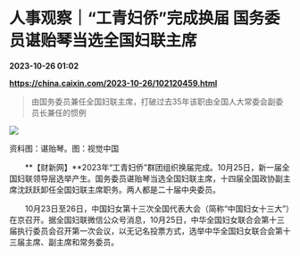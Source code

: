 # 人事观察｜“工青妇侨”完成换届 国务委员谌贻琴当选全国妇联主席

**2023-10-26 01:02**

**https://china.caixin.com/2023-10-26/102120459.html**

> 由国务委员兼任全国妇联主席，打破过去35年该职由全国人大常委会副委员长兼任的惯例

  

![](https://img.caixin.com/2023-10-26/169828099657287_840_560.jpg)

资料图：谌贻琴。图：视觉中国

  

　　**【财新网】**2023年“工青妇侨”群团组织换届完成。10月25日，新一届全国妇联领导层选举产生。国务委员谌贻琴当选全国妇联主席，十四届全国政协副主席沈跃跃卸任全国妇联主席职务。两人都是二十届中央委员。

　　10月23日至26日，中国妇女第十三次全国代表大会（简称“中国妇女十三大”）在京召开。据全国妇联微信公众号消息，10月25日，中华全国妇女联合会第十三届执行委员会召开第一次会议，以无记名投票方式，选举中华全国妇女联合会第十三届主席、副主席和常务委员。